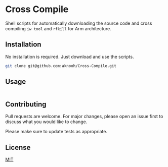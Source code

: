 # Cross Compile 

Shell scripts for automatically downloading the source code and cross compiling `iw tool` and `rfkill` for Arm architecture. 

## Installation

No installation is required. Just download and use the scripts. 

```bash
git clone git@github.com:aknooh/Cross-Compile.git
```

## Usage

```bash

```

## Contributing
Pull requests are welcome. For major changes, please open an issue first to discuss what you would like to change.

Please make sure to update tests as appropriate.

## License
[MIT](https://choosealicense.com/licenses/mit/)
